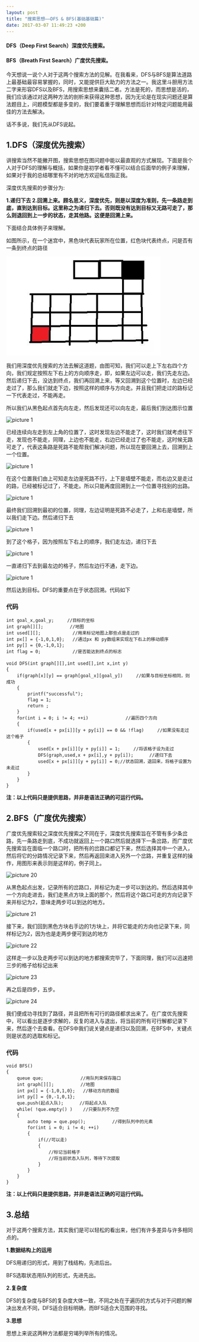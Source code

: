 ```yaml
---
layout: post
title: "搜索思想——DFS & BFS(基础基础篇)"
date: 2017-03-07 11:49:23 +200
---
```

#### DFS（Deep First Search）深度优先搜索。
#### BFS（Breath First Search）广度优先搜索。

今天想说一说个人对于这两个搜索方法的见解。在我看来，DFS与BFS是算法道路上最基础最容易掌握的，同时，又能提供巨大助力的方法之一。我这里斗胆用方法二字来形容DFS以及BFS，用搜索思想来囊括二者。方法是死的，而思想是活的，我们应该通过对这两种方法的剖析来获得这种思想，因为无论是在现实问题还是算法题目上，问题模型都是多变的，我们要着重于理解思想而后针对特定问题能用最佳的方法去解决。

话不多说，我们先从DFS说起。

## 1.DFS（深度优先搜索）
讲搜索当然不能撇开图，搜索思想在图问题中能以最直观的方式展现。下面是我个人对于DFS的理解与概括，如果你是初学者看不懂可以结合后面举的例子来理解，如果对于我的总结哪里有不对的地方欢迎私信指正我。

深度优先搜索的步骤分为:

**1.递归下去 2.回溯上来。顾名思义，深度优先，则是以深度为准则，先一条路走到底，直到达到目标。这里称之为递归下去。否则既没有达到目标又无路可走了，那么则退回到上一步的状态，走其他路。这便是回溯上来。**

下面结合具体例子来理解。

如图所示，在一个迷宫中，黑色块代表玩家所在位置，红色块代表终点，问是否有一条到终点的路径

![picture 1](/assets/post_picture/post1.1.jpg)

我们用深度优先搜索的方法去解这道题，由图可知，我们可以走上下左右四个方向，我们规定按照左下右上的方向顺序走，即，如果左边可以走，我们先走左边。然后递归下去，没达到终点，我们再回溯上来，等又回溯到这个位置时，左边已经走过了，那么我们就走下边，按照这样的顺序与方向走。并且我们把走过的路标记一下代表走过，不能再走。

所以我们从黑色起点首先向左走，然后发现还可以向左走，最后我们到达图示位置

![picture 1](https://pic2.zhimg.com/80/v2-4e3e0695271db05d5805169f1f2dda31_hd.jpg)

已经连续向左走到左上角的位置了，这时发现左边不能走了，这时我们就考虑往下走，发现也不能走，同理，上边也不能走，右边已经走过了也不能走，这时候无路可走了，代表这条路是死路不能帮我们解决问题，所以现在要回溯上去，回溯到上一个位置。

![picture 1](https://pic1.zhimg.com/80/v2-0332ab455917d6ba9b3e5dfe8eef4b10_hd.jpg)

在这个位置我们由上可知走左边是死路不行，上下是墙壁不能走，而右边又是走过的路，已经被标记过了，不能走。所以只能再度回溯到上一个位置寻找别的出路。

![picture 1](https://pic3.zhimg.com/80/v2-d8fef081c4af27856b47c48498408b64_hd.jpg)

最终我们回溯到最初的位置，同理，左边证明是死路不必走了，上和右是墙壁，所以我们走下边。然后递归下去

![picture 1](https://pic2.zhimg.com/80/v2-3aa0e3e0dc91c1e7e1ff3e4a82d370c0_hd.jpg)

到了这个格子，因为按照左下右上的顺序，我们走左边，递归下去

![picture 1](https://pic3.zhimg.com/80/v2-02f35b912ef466c86869b5a1ef3b2cb9_hd.jpg)

一直递归下去到最左边的格子，然后左边行不通，走下边。

![picture 1](https://pic4.zhimg.com/80/v2-27591c8aca75492f4f2087f5e30cbb10_hd.jpg)

然后达到目标。DFS的重要点在于状态回溯。代码如下

### 代码

```
int goal_x,goal_y;     //目标的坐标
int graph[][];          //地图
int used[][];            //用来标记地图上那些点是走过的
int px[] = {-1,0,1,0};   //通过px 和 py数组来实现左下右上的移动顺序
int py[] = {0,-1,0,1};
int flag = 0;            //是否能达到终点的标志

void DFS(int graph[][],int used[],int x,int y)
{
    if(graph[x][y] == graph[goal_x][goal_y])     //如果与目标坐标相同，则成功
    {
        printf("successful");
        flag = 1;
        return ;
    }
    for(int i = 0; i != 4; ++i)              //遍历四个方向
    {
        if(used[x + px[i]][y + py[i]] == 0 && !flag)     //如果没有走过这个格子
        {
            used[x + px[i]][y + py[i]] = 1;     //将该格子设为走过
            DFS(graph,used,x + px[i],y + py[i]);      //递归下去
            used[x + px[i]][y + py[i]] = 0;//状态回溯，退回来，将格子设置为未走过
        }
    }
}
```

**注：以上代码只是提供思路，并非是语法正确的可运行代码。**

## 2.BFS（广度优先搜索）

广度优先搜索较之深度优先搜索之不同在于，深度优先搜索旨在不管有多少条岔路，先一条路走到底，不成功就返回上一个路口然后就选择下一条岔路，而广度优先搜索旨在面临一个路口时，把所有的岔路口都记下来，然后选择其中一个进入，然后将它的分路情况记录下来，然后再返回来进入另外一个岔路，并重复这样的操作，用图形来表示则是这样的，例子同上。

![picture 20](https://pic4.zhimg.com/80/v2-7d1e0548d25096f24b5ff23944f58d18_hd.jpg)

从黑色起点出发，记录所有的岔路口，并标记为走一步可以到达的。然后选择其中一个方向走进去，我们走黑点方块上面的那个，然后将这个路口可走的方向记录下来并标记为2，意味走两步可以到达的地方。

![picture 21](https://pic4.zhimg.com/80/v2-63f88b398a7843506efd6f5249e60b94_hd.jpg)

接下来，我们回到黑色方块右手边的1方块上，并将它能走的方向也记录下来，同样标记为2，因为也是走两步便可到达的地方

![picture 22](https://pic4.zhimg.com/80/v2-a4f12599e335d6ac6e72d685accad82e_hd.jpg)

这样走一步以及走两步可以到达的地方都搜索完毕了，下面同理，我们可以迅速把三步的格子给标记出来

![picture 23](https://pic4.zhimg.com/80/v2-89b61c229f7a852888e4e29b2cafd7a1_hd.jpg)

再之后是四步，五步。

![picture 24](https://pic4.zhimg.com/80/v2-813b44a06012c6ae599a62aaa422c96b_hd.jpg)

我们便成功寻找到了路径，并且把所有可行的路径都求出来了。在广度优先搜索中，可以看出是逐步求解的，反复的进入与退出，将当前的所有可行解都记录下来，然后逐个去查看。在DFS中我们说关键点是递归以及回溯，在BFS中，关键点则是状态的选取和标记。

### 代码

```
void BFS()
{
    queue que;              //用队列来保存路口
    int graph[][];          //地图
    int px[] = {-1,0,1,0};   //移动方向的数组
    int py[] = {0,-1,0,1};
    que.push(起点入队);      //将起点入队
    while( !que.empty() )    //只要队列不为空
    {
        auto temp = que.pop();          //得到队列中的元素
        for(int i = 0; i != 4; ++i)
        {
            if(//可以走)
            {
                //标记当前格子
                //将当前状态入队列，等待下次提取
            }
        }
    } 
}
```

**注：以上代码只是提供思路，并非是语法正确的可运行代码。**

## 3.总结
对于这两个搜索方法，其实我们是可以轻松的看出来，他们有许多差异与许多相同点的。

**1.数据结构上的运用**

DFS用递归的形式，用到了栈结构，先进后出。

BFS选取状态用队列的形式，先进先出。

**2.复杂度**

DFS的复杂度与BFS的复杂度大体一致，不同之处在于遍历的方式与对于问题的解决出发点不同，DFS适合目标明确，而BFS适合大范围的寻找。

**3.思想**

思想上来说这两种方法都是穷竭列举所有的情况。
